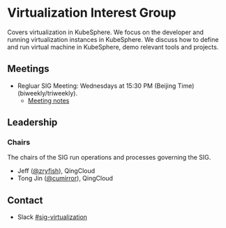 # Virtualization Interest Group

Covers virtualization in KubeSphere. We focus on the developer and running virtualization instances in KubeSphere. We discuss how to define and run virtual machine in KubeSphere, demo relevant tools and projects.

## Meetings
- Regluar SIG Meeting: Wednesdays at 15:30 PM (Beijing Time)(biweekly/triweekly).  
  - [Meeting notes](https://tinyurl.com/kubesphere-sig-virtualization)

## Leadership

### Chairs
The chairs of the SIG run operations and processes governing the SIG.
- Jeff ([@zryfish](https://github.com/zryfish)), QingCloud
- Tong Jin ([@cumirror](https://github.com/cumirror)), QingCloud

## Contact

- Slack [#sig-virtualization](https://kubesphere.slack.com/messages/sig-virtualization)
